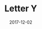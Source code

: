 ---
title: Letter Y
date: '2017-12-02'
thumb_image: images/mar-2yo/y.jpg
thumb_image_alt: Letter Y
image: images/mar-2yo/y.jpg
image_alt: Letter Y
template: project
---	